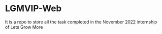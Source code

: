 # LGMVIP-Web
It is a repo to store all the task completed in the November 2022 internship of Lets Grow More

